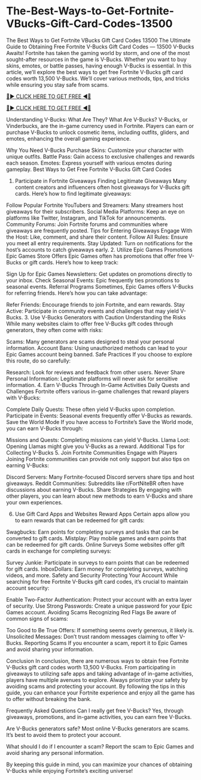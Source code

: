 # The-Best-Ways-to-Get-Fortnite-VBucks-Gift-Card-Codes-13500
The Best Ways to Get Fortnite VBucks Gift Card Codes 13500
The Ultimate Guide to Obtaining Free Fortnite V-Bucks Gift Card Codes — 13500 V-Bucks Awaits!
Fortnite has taken the gaming world by storm, and one of the most sought-after resources in the game is V-Bucks. Whether you want to buy skins, emotes, or battle passes, having enough V-Bucks is essential. In this article, we’ll explore the best ways to get free Fortnite V-Bucks gift card codes worth 13,500 V-Bucks. We’ll cover various methods, tips, and tricks while ensuring you stay safe from scams.


[🔴▶️ CLICK HERE TO GET FREE ◀️🔴](https://tinyurl.com/5dsv258d)

[🔴▶️ CLICK HERE TO GET FREE ◀️🔴](https://tinyurl.com/5dsv258d)


Understanding V-Bucks: What Are They?
What Are V-Bucks?
V-Bucks, or Vinderbucks, are the in-game currency used in Fortnite. Players can earn or purchase V-Bucks to unlock cosmetic items, including outfits, gliders, and emotes, enhancing the overall gaming experience.

Why You Need V-Bucks
Purchase Skins: Customize your character with unique outfits.
Battle Pass: Gain access to exclusive challenges and rewards each season.
Emotes: Express yourself with various emotes during gameplay.
Best Ways to Get Free Fortnite V-Bucks Gift Card Codes
1. Participate in Fortnite Giveaways
Finding Legitimate Giveaways
Many content creators and influencers often host giveaways for V-Bucks gift cards. Here’s how to find legitimate giveaways:

Follow Popular Fortnite YouTubers and Streamers: Many streamers host giveaways for their subscribers.
Social Media Platforms: Keep an eye on platforms like Twitter, Instagram, and TikTok for announcements.
Community Forums: Join Fortnite forums and communities where giveaways are frequently posted.
Tips for Entering Giveaways
Engage With the Host: Like, comment, and share their content.
Follow All Rules: Ensure you meet all entry requirements.
Stay Updated: Turn on notifications for the host’s accounts to catch giveaways early.
2. Utilize Epic Games Promotions
Epic Games Store Offers
Epic Games often has promotions that offer free V-Bucks or gift cards. Here’s how to keep track:

Sign Up for Epic Games Newsletters: Get updates on promotions directly to your inbox.
Check Seasonal Events: Epic frequently ties promotions to seasonal events.
Referral Programs
Sometimes, Epic Games offers V-Bucks for referring friends. Here’s how you can take advantage:

Refer Friends: Encourage friends to join Fortnite, and earn rewards.
Stay Active: Participate in community events and challenges that may yield V-Bucks.
3. Use V-Bucks Generators with Caution
Understanding the Risks
While many websites claim to offer free V-Bucks gift codes through generators, they often come with risks:

Scams: Many generators are scams designed to steal your personal information.
Account Bans: Using unauthorized methods can lead to your Epic Games account being banned.
Safe Practices
If you choose to explore this route, do so carefully:

Research: Look for reviews and feedback from other users.
Never Share Personal Information: Legitimate platforms will never ask for sensitive information.
4. Earn V-Bucks Through In-Game Activities
Daily Quests and Challenges
Fortnite offers various in-game challenges that reward players with V-Bucks:

Complete Daily Quests: These often yield V-Bucks upon completion.
Participate in Events: Seasonal events frequently offer V-Bucks as rewards.
Save the World Mode
If you have access to Fortnite’s Save the World mode, you can earn V-Bucks through:

Missions and Quests: Completing missions can yield V-Bucks.
Llama Loot: Opening Llamas might give you V-Bucks as a reward.
Additional Tips for Collecting V-Bucks
5. Join Fortnite Communities
Engage with Players
Joining Fortnite communities can provide not only support but also tips on earning V-Bucks:

Discord Servers: Many Fortnite-focused Discord servers share tips and host giveaways.
Reddit Communities: Subreddits like r/FortNiteBR often have discussions about earning V-Bucks.
Share Strategies
By engaging with other players, you can learn about new methods to earn V-Bucks and share your own experiences.

6. Use Gift Card Apps and Websites
Reward Apps
Certain apps allow you to earn rewards that can be redeemed for gift cards:

Swagbucks: Earn points for completing surveys and tasks that can be converted to gift cards.
Mistplay: Play mobile games and earn points that can be redeemed for gift cards.
Online Surveys
Some websites offer gift cards in exchange for completing surveys:

Survey Junkie: Participate in surveys to earn points that can be redeemed for gift cards.
InboxDollars: Earn money for completing surveys, watching videos, and more.
Safety and Security
Protecting Your Account
While searching for free Fortnite V-Bucks gift card codes, it’s crucial to maintain account security:

Enable Two-Factor Authentication: Protect your account with an extra layer of security.
Use Strong Passwords: Create a unique password for your Epic Games account.
Avoiding Scams
Recognizing Red Flags
Be aware of common signs of scams:

Too Good to Be True Offers: If something seems overly generous, it likely is.
Unsolicited Messages: Don’t trust random messages claiming to offer V-Bucks.
Reporting Scams
If you encounter a scam, report it to Epic Games and avoid sharing your information.

Conclusion
In conclusion, there are numerous ways to obtain free Fortnite V-Bucks gift card codes worth 13,500 V-Bucks. From participating in giveaways to utilizing safe apps and taking advantage of in-game activities, players have multiple avenues to explore. Always prioritize your safety by avoiding scams and protecting your account. By following the tips in this guide, you can enhance your Fortnite experience and enjoy all the game has to offer without breaking the bank.

Frequently Asked Questions
Can I really get free V-Bucks?
Yes, through giveaways, promotions, and in-game activities, you can earn free V-Bucks.

Are V-Bucks generators safe?
Most online V-Bucks generators are scams. It’s best to avoid them to protect your account.

What should I do if I encounter a scam?
Report the scam to Epic Games and avoid sharing any personal information.

By keeping this guide in mind, you can maximize your chances of obtaining V-Bucks while enjoying Fortnite’s exciting universe!
